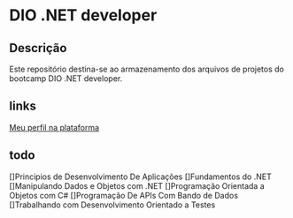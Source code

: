 # DIO .NET developer

## Descrição
Este repositório destina-se ao armazenamento dos arquivos de projetos do bootcamp DIO .NET developer.

## links
[Meu perfil na plataforma](https://www.dio.me/users/rodrigo_wow7)

## todo
[]Principios de Desenvolvimento De Aplicações
[]Fundamentos do .NET
[]Manipulando Dados e Objetos com .NET
[]Programação Orientada a Objetos com C#
[]Programação De APIs Com Bando de Dados
[]Trabalhando com Desenvolvimento Orientado a Testes
